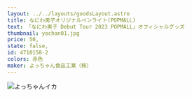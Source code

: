 ```yaml
---
layout: ../../layouts/goodsLayout.astro
title: なにわ男子オリジナルペンライト(POPMALL)
text: 「なにわ男子 Debut Tour 2023 POPMALL」オフィシャルグッズ
thumbnail: yochan01.jpg
price: 50,
state: false,
id: 4710158-2
colors: 赤色
maker: よっちゃん食品工業（株）
---
```


![よっちゃんイカ](/images/yochan01.jpg)
